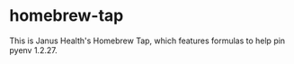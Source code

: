 # homebrew-tap
This is Janus Health's Homebrew Tap, which features formulas to help pin pyenv 1.2.27.
